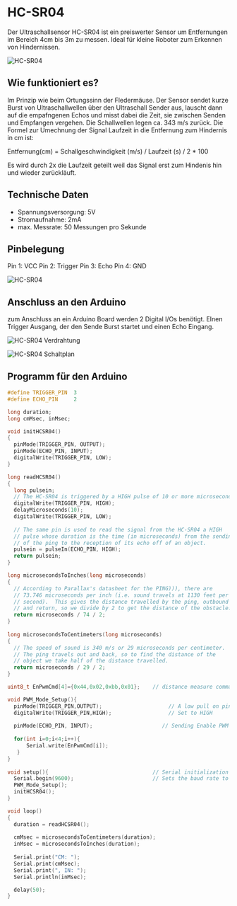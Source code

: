 # HC-SR04

Der Ultraschallsensor HC-SR04 ist ein preiswerter Sensor um Entfernungen im Bereich 4cm bis 3m zu messen. Ideal für kleine Roboter zum Erkennen von Hindernissen.

![HC-SR04](../images/HC-SR04_side.jpg)

## Wie funktioniert es?

Im Prinzip wie beim Ortungssinn der Fledermäuse. Der Sensor sendet kurze Burst von Ultraschallwellen über den Ultraschall Sender aus, lauscht dann auf die empafngenen Echos und misst dabei die Zeit, sie zwischen Senden und Empfangen vergehen. Die Schallwellen legen ca. 343 m/s zurück. Die Formel zur Umechnung der Signal Laufzeit in die Entfernung zum Hindernis in cm ist:

Entfernung(cm) = Schallgeschwindigkeit (m/s) / Laufzeit (s) / 2 * 100

Es wird durch 2x die Laufzeit geteilt weil das Signal erst zum Hindenis hin und wieder zurückläuft.


## Technische Daten

* Spannungsversorgung: 5V
* Stromaufnahme: 2mA
* max. Messrate: 50 Messungen pro Sekunde

## Pinbelegung

Pin 1: VCC
Pin 2: Trigger
Pin 3: Echo
Pin 4: GND

![HC-SR04](../images/HC-SR04_front.jpg)

## Anschluss an den Arduino

zum Anschluss an ein Arduino Board werden 2 Digital I/Os benötigt. EInen Trigger Ausgang, der den Sende Burst startet und einen Echo Eingang.

![HC-SR04 Verdrahtung](../images/HC-SR04_wiring.png)

![HC-SR04 Schaltplan](../images/HC-SR04_schematic.png)


## Programm für den Arduino

```c
#define TRIGGER_PIN  3
#define ECHO_PIN     2

long duration;
long cmMsec, inMsec;

void initHCSR04()
{
  pinMode(TRIGGER_PIN, OUTPUT);
  pinMode(ECHO_PIN, INPUT);
  digitalWrite(TRIGGER_PIN, LOW);
}

long readHCSR04()
{
  long pulsein;
  // The HC-SR04 is triggered by a HIGH pulse of 10 or more microseconds.
  digitalWrite(TRIGGER_PIN, HIGH);
  delayMicroseconds(10);
  digitalWrite(TRIGGER_PIN, LOW);
 
  // The same pin is used to read the signal from the HC-SR04 a HIGH
  // pulse whose duration is the time (in microseconds) from the sending
  // of the ping to the reception of its echo off of an object.
  pulsein = pulseIn(ECHO_PIN, HIGH);
  return pulsein;
}

long microsecondsToInches(long microseconds)
{
  // According to Parallax's datasheet for the PING))), there are
  // 73.746 microseconds per inch (i.e. sound travels at 1130 feet per
  // second).  This gives the distance travelled by the ping, outbound
  // and return, so we divide by 2 to get the distance of the obstacle.
  return microseconds / 74 / 2;
}
 
long microsecondsToCentimeters(long microseconds)
{
  // The speed of sound is 340 m/s or 29 microseconds per centimeter.
  // The ping travels out and back, so to find the distance of the
  // object we take half of the distance travelled.
  return microseconds / 29 / 2;
}

uint8_t EnPwmCmd[4]={0x44,0x02,0xbb,0x01};    // distance measure command

void PWM_Mode_Setup(){ 
  pinMode(TRIGGER_PIN,OUTPUT);                     // A low pull on pin COMP/TRIG
  digitalWrite(TRIGGER_PIN,HIGH);                  // Set to HIGH
  
  pinMode(ECHO_PIN, INPUT);                      // Sending Enable PWM mode command
  
  for(int i=0;i<4;i++){
      Serial.write(EnPwmCmd[i]);
   } 
}
 
void setup(){                                 // Serial initialization
  Serial.begin(9600);                         // Sets the baud rate to 9600
  PWM_Mode_Setup();
  initHCSR04();
}

void loop()
{
  duration = readHCSR04();
  
  cmMsec = microsecondsToCentimeters(duration);
  inMsec = microsecondsToInches(duration);
  
  Serial.print("CM: ");
  Serial.print(cmMsec);
  Serial.print(", IN: ");
  Serial.println(inMsec);

  delay(50);
}

```




